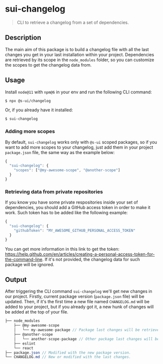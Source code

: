 # sui-changelog

> CLI to retrieve a changelog from a set of dependencies.

## Description

The main aim of this package is to build a changelog file with all the last changes you get in your last installation within your project. Dependencies are retrieved by its scope in the `node_modules` folder, so you can customize the scopes to get the changelog data from.

## Usage

Install `node@11` with `npm@6` in your env and run the following CLI command:

```sh
$ npx @s-ui/changelog
```

Or, if you already have it installed:

```sh
$ sui-changelog
```

### Adding more scopes

By default, `sui-changelog` works only with `@s-ui` scoped packages, so if you want to add more scopes to your changelog, just add them in your project `package.json` file, the same way as the example below:

```js
{
  "sui-changelog": {
    "scopes": ["@my-awesome-scope", "@another-scope"]
  }
}
```

### Retrieving data from private repositories

If you know you have some private respositories inside your set of dependencies, you should add a GitHub access token in order to make it work. Such token has to be added like the following example:

```js
{
  "sui-changelog": {
    "githubToken": "MY_AWESOME_GITHUB_PERSONAL_ACCESS_TOKEN"
  }
}
```

You can get more information in this link to get the token: https://help.github.com/en/articles/creating-a-personal-access-token-for-the-command-line. If it's not provided, the changelog data for such package will be ignored.

## Output

After triggering the CLI command `sui-changelog` we'll get new changes in our project. Firstly, current package version (`package.json` file) will be updated. Then, if it's the first time a new file named `CHANGELOG.md` will be added to your project, but if you already got it, a new hunk of changes will be added at the top of your file.

```cs
├── node_modules
    ├── @my-awesome-scope
    │   └── my-awesome-package // Package last changes will be retrieved from.
    ├── @another-scope
    │   └── another-scope-package // Other package last changes will be retrieved from.
    ├── eslint
    └── react
├── package.json // Modified with the new package version.
└── CHANGELOG.md // New or modified with the last changes.
```
